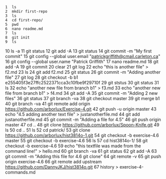     1  ls
    2  mkdir first-repo
    3  ls
    4  cd first-repo/
    5  pwd
    6  nano readme.md
    7  ls
    8  git init
    9  ls
   10  ls -a
   11  git status
   12  git add -A
   13  git status
   14  git commit -m "My first commit"
   15  git config --global user.email "patrickgriffith@cmail.carleton.ca"
   16  git config --global user.name "Patrick Griffith"
   17  nano readme.md 
   18  git add -A
   19  git commit
   20  clear
   21  git log
   22  echo "this is another file" > f2.md
   23  ls
   24  git add f2.md 
   25  git status
   26  git commit -m "Adding another file"
   27  git log
   28  git checkout -b b1 e255405f3e27ffc2522371cca3c10fbe9f29710f
   29  git ststus
   30  git status
   31  ls
   32  echo "another new file from branch b1" > f3.md
   33  echo "another new file from branch b1" > f4.md
   34  git add -A
   35  git commit -m "Adding 2 new files"
   36  git status
   37  git branch -va
   38  git checkout master
   39  git merge b1
   40  git branch -va
   41  git remote add origin https://github.com/arborlux/Exercise-4.git
   42  git push -u origin master
   43  echo "4.5 adding another text file" > justanotherfile.md
   44  git add justanotherfile.md 
   45  git commit -m "Adding a file for 4.5"
   46  git push origin master
   47  cd ..
   48  git clone https://github.com/arborlux/Spoon-Knife.git
   49  ls
   50  cd ..
   51  ls
   52  cd patrick/
   53  git clone https://github.com/arborlux/hist3814o-1.git
   54  git checkout -b exercise-4.6 master
   55  git checkout -b exercise-4.6
   56  ls
   57  cd hist3814o-1/
   58  git checkout -b exercise-4.6
   59  echo "this textfile was made from the command line!" > hello.md
   60  git branch -va
   61  git status
   62  git add -A
   63  git commit -m "Adding this file for 4.6 git clone"
   64  git remote -v
   65  git push origin exercise-4.6
   66  git remote add upstream https://github.com/DannyJKJ/hist3814o.git
   67  history > exercise-4-commands.md

